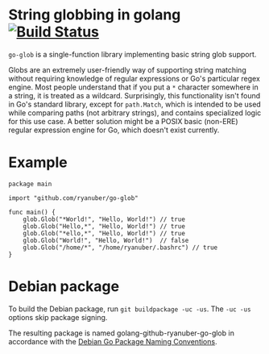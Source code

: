 # String globbing in golang [![Build Status](https://travis-ci.org/ryanuber/go-glob.svg)](https://travis-ci.org/ryanuber/go-glob)

`go-glob` is a single-function library implementing basic string glob support.

Globs are an extremely user-friendly way of supporting string matching without
requiring knowledge of regular expressions or Go's particular regex engine. Most
people understand that if you put a `*` character somewhere in a string, it is
treated as a wildcard. Surprisingly, this functionality isn't found in Go's
standard library, except for `path.Match`, which is intended to be used while
comparing paths (not arbitrary strings), and contains specialized logic for this
use case. A better solution might be a POSIX basic (non-ERE) regular expression
engine for Go, which doesn't exist currently.

Example
=======

```
package main

import "github.com/ryanuber/go-glob"

func main() {
    glob.Glob("*World!", "Hello, World!") // true
    glob.Glob("Hello,*", "Hello, World!") // true
    glob.Glob("*ello,*", "Hello, World!") // true
    glob.Glob("World!", "Hello, World!")  // false
    glob.Glob("/home/*", "/home/ryanuber/.bashrc") // true
}
```

Debian package
==============

To build the Debian package, run `git buildpackage -uc -us`.
The `-uc -us` options skip package signing.

The resulting package is named golang-github-ryanuber-go-glob in accordance
with the [Debian Go Package Naming Conventions](http://pkg-go.alioth.debian.org/packaging.html#_naming_conventions_2).
